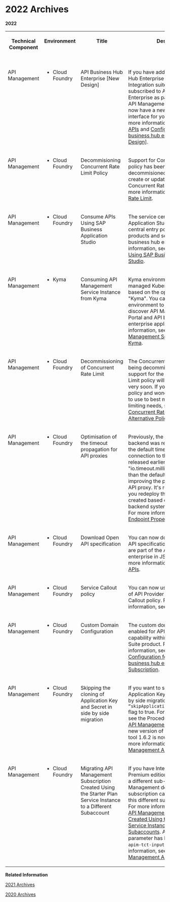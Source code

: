 <!-- loio7eaa63da85ab4272a25c2e61bc5c72fa -->

# 2022 Archives



**2022**


<table>
<tr>
<th valign="top">

Technical Component

</th>
<th valign="top">

Environment

</th>
<th valign="top">

Title

</th>
<th valign="top">

Description

</th>
<th valign="top">

Action

</th>
<th valign="top">

Lifecycle

</th>
<th valign="top">

Type

</th>
<th valign="top">

Line of Business

</th>
<th valign="top">

Modular Business Process

</th>
<th valign="top">

Product

</th>
<th valign="top">

Latest Revision

</th>
<th valign="top">

Available as of

</th>
</tr>
<tr>
<td valign="top">

API Management

</td>
<td valign="top">

-   Cloud Foundry



</td>
<td valign="top">

API Business Hub Enterprise \[New Design\]

</td>
<td valign="top">

If you have added API Business Hub Enterprise as a capability with Integration suite, or if you’ve subscribed to API Business Hub Enterprise as part of standalone API Management subscription, we now have a new design of the user interface for you to experience. For more information, see [Consume APIs](consume-apis-ea561e4.md) and [Configure the API business hub enterprise \[New Design\]](configure-the-api-business-hub-enterprise-new-design-54b4607.md).

</td>
<td valign="top">

Info only

</td>
<td valign="top">

Deprecated

</td>
<td valign="top">

New

</td>
<td valign="top">

Service

</td>
<td valign="top">

Not applicable

</td>
<td valign="top">

API Management

</td>
<td valign="top">

2022-12-12

</td>
<td valign="top">

2022-12-10

</td>
</tr>
<tr>
<td valign="top">

API Management

</td>
<td valign="top">

-   Cloud Foundry



</td>
<td valign="top">

Decommisioning Concurrent Rate Limit Policy

</td>
<td valign="top">

Support for Concurrent Rate Limit policy has been completely decommisioned. You can no longer create or update an API proxy with Concurrent Rate Limit policy. For more information, see [Concurrent Rate Limit](concurrent-rate-limit-8f22baa.md).

</td>
<td valign="top">

Info only

</td>
<td valign="top">

Deprecated

</td>
<td valign="top">

New

</td>
<td valign="top">

Service

</td>
<td valign="top">

Not applicable

</td>
<td valign="top">

 

</td>
<td valign="top">

2022-10-24

</td>
<td valign="top">

2022-10-24

</td>
</tr>
<tr>
<td valign="top">

API Management

</td>
<td valign="top">

-   Cloud Foundry



</td>
<td valign="top">

Consume APIs Using SAP Business Application Studio

</td>
<td valign="top">

The service center in SAP Business Application Studio provides a central entry point to explore products and services from API business hub enterprise. For more information, see [Consume APIs Using SAP Business Application Studio](consume-apis-using-sap-business-application-studio-15732eb.md).

</td>
<td valign="top">

Info only

</td>
<td valign="top">

General Availability

</td>
<td valign="top">

New

</td>
<td valign="top">

Service

</td>
<td valign="top">

Not applicable

</td>
<td valign="top">

 

</td>
<td valign="top">



</td>
<td valign="top">

2022-07-01

</td>
</tr>
<tr>
<td valign="top">

API Management

</td>
<td valign="top">

-   Kyma



</td>
<td valign="top">

Consuming API Management Service Instance from Kyma

</td>
<td valign="top">

Kyma environment provides a fully managed Kubernetes runtime based on the open-source project "Kyma". You can use the Kyma environment to search and discover API Management, API Portal and API business hub enterprise applications. For more information, see [Consume API Management Service Instance from Kyma](APIM-Initial-Setup/consume-api-management-service-instance-from-kyma-3b53c26.md).

</td>
<td valign="top">

Info only

</td>
<td valign="top">

General Availability

</td>
<td valign="top">

New

</td>
<td valign="top">

Service

</td>
<td valign="top">

Not applicable

</td>
<td valign="top">

 

</td>
<td valign="top">



</td>
<td valign="top">

2022-07-01

</td>
</tr>
<tr>
<td valign="top">

API Management

</td>
<td valign="top">

-   Cloud Foundry



</td>
<td valign="top">

Decommissioning of Concurrent Rate Limit

</td>
<td valign="top">

The Concurrent Rate Limit policy is being decommissioned. The support for the Concurrent Rate Limit policy will come to an end very soon. If you’re still using the policy and wondering which policy to use to best meet your rate-limiting needs, see [Replace Concurrent Rate Limit Policy with Alternative Policies](replace-concurrent-rate-limit-policy-with-alternative-policies-b70e0d2.md).

</td>
<td valign="top">

Info only

</td>
<td valign="top">

Deleted

</td>
<td valign="top">

Announcement

</td>
<td valign="top">

Service

</td>
<td valign="top">

Not applicable

</td>
<td valign="top">

 

</td>
<td valign="top">



</td>
<td valign="top">

2022-07-01

</td>
</tr>
<tr>
<td valign="top">

API Management

</td>
<td valign="top">

-   Cloud Foundry



</td>
<td valign="top">

Optimisation of the timeout propagation for API proxies

</td>
<td valign="top">

Previously, the connection to the backend was released only after the default timeout. Now, the connection to the backend is released earlier if the "io.timeout.millis" value is set lower than the default value, thereby improving the performance of the API proxy. It's recommended that you redeploy the API proxies created based on the on-premise backend system before July 2022. For more information, see [Target Endpoint Properties](target-endpoint-properties-edeed6a.md).

</td>
<td valign="top">

Info only

</td>
<td valign="top">

General Availability

</td>
<td valign="top">

New

</td>
<td valign="top">

Service

</td>
<td valign="top">

Not applicable

</td>
<td valign="top">

 

</td>
<td valign="top">



</td>
<td valign="top">

2022-07-01

</td>
</tr>
<tr>
<td valign="top">

API Management

</td>
<td valign="top">

-   Cloud Foundry



</td>
<td valign="top">

Download Open API specification

</td>
<td valign="top">

You can now download the open API specification for the APIs that are part of the API business hub enterprise in JSON format. For more information, see [Consume APIs](consume-apis-ea561e4.md).

</td>
<td valign="top">

Info only

</td>
<td valign="top">

General Availability

</td>
<td valign="top">

New

</td>
<td valign="top">

Service

</td>
<td valign="top">

Not applicable

</td>
<td valign="top">

 

</td>
<td valign="top">



</td>
<td valign="top">

2022-04-30

</td>
</tr>
<tr>
<td valign="top">

API Management

</td>
<td valign="top">

-   Cloud Foundry



</td>
<td valign="top">

Service Callout policy

</td>
<td valign="top">

You can now use on-premise type of API Provider in the Service Callout policy. For more information, see [Service Callout](service-callout-6b40873.md).

</td>
<td valign="top">

Info only

</td>
<td valign="top">

General Availability

</td>
<td valign="top">

New

</td>
<td valign="top">

Service

</td>
<td valign="top">

Not applicable

</td>
<td valign="top">

 

</td>
<td valign="top">



</td>
<td valign="top">

2022-04-02

</td>
</tr>
<tr>
<td valign="top">

API Management

</td>
<td valign="top">

-   Cloud Foundry



</td>
<td valign="top">

Custom Domain Configuration

</td>
<td valign="top">

The custom domain feature is now enabled for API Management as a capability within the Integration Suite product. For more information, see [Custom Domain Configuration for API Portal or API business hub enterprise Subscription](APIM-Initial-Setup/custom-domain-configuration-for-api-portal-or-api-business-hub-enterprise-subsc-c4e67a9.md).

</td>
<td valign="top">

Info only

</td>
<td valign="top">

General Availability

</td>
<td valign="top">

New

</td>
<td valign="top">

Service

</td>
<td valign="top">

Not applicable

</td>
<td valign="top">

 

</td>
<td valign="top">



</td>
<td valign="top">

2022-03-11

</td>
</tr>
<tr>
<td valign="top">

API Management

</td>
<td valign="top">

-   Cloud Foundry



</td>
<td valign="top">

Skipping the cloning of Application Key and Secret in side by side migration

</td>
<td valign="top">

If you want to skip the cloning of Application Key and Secret in side by side migration, then set the `“skipApplicationKeySecretCloning”` flag to true. For more information, see the Procedure section in [Clone API Management Artifacts](APIM-Migration/clone-api-management-artifacts-7abd887.md). Also, a new version of the tenant cloning tool 1.6.2 is now available. For more information, see [Clone API Management Artifacts](APIM-Migration/clone-api-management-artifacts-7abd887.md).

</td>
<td valign="top">

Info only

</td>
<td valign="top">

General Availability

</td>
<td valign="top">

New

</td>
<td valign="top">

Service

</td>
<td valign="top">

Not applicable

</td>
<td valign="top">

 

</td>
<td valign="top">



</td>
<td valign="top">

2022-02-15

</td>
</tr>
<tr>
<td valign="top">

API Management

</td>
<td valign="top">

-   Cloud Foundry



</td>
<td valign="top">

Migrating API Management Subscription Created Using the Starter Plan Service Instance to a Different Subaccount

</td>
<td valign="top">

If you have Integration Suite Premium edition license available in a different sub-account, then API Management design time subscription can be migrated to this different sub-account as well. For more information, see [Migrating API Management Subscription Created Using the Starter Plan Service Instance to Different Subaccounts](APIM-Migration/migrating-api-management-subscription-created-using-the-starter-plan-service-instan-1f4ed86.md). Also, a new parameter has been added to the `apim-tct-input.json` file. For more information, see [Clone API Management Artifacts](APIM-Migration/clone-api-management-artifacts-7abd887.md).

</td>
<td valign="top">

Info only

</td>
<td valign="top">

General Availability

</td>
<td valign="top">

New

</td>
<td valign="top">

Service

</td>
<td valign="top">

Not applicable

</td>
<td valign="top">

 

</td>
<td valign="top">



</td>
<td valign="top">

2022-01-15

</td>
</tr>
</table>

**Related Information**  


[2021 Archives](2021-archives-bdf0f0e.md "")

[2020 Archives](2020-archives-085f4e9.md "")

